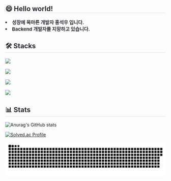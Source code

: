 
<div style="text-align: left;"> 
    <h2 style="border-bottom: 1px solid #d8dee4; color: #282d33;"> 😄 Hello world! </h2>  
    <div style="font-weight: 700; font-size: 15px; text-align: left; color: #282d33;"> <li> 성장에 목마른 개발자 홍석우 입니다.</li><li> Backend 개발자를 지망하고 있습니다. </div> 
    </div>

<h2 style="border-bottom: 1px solid #d8dee4; color: #282d33;"> 🛠 Stacks </h2>  

<p align="left">
  <a href="https://skillicons.dev">
    <img src="https://skillicons.dev/icons?i=java,cpp,python,mysql,&theme=light" />
  </a>
</p>
<p align="left">
  <a href="https://skillicons.dev">
    <img src="https://skillicons.dev/icons?i=spring,aws,&theme=light" />
  </a>
</p>
<p align="left">
  <a href="https://skillicons.dev">
    <img src="https://skillicons.dev/icons?i=visualstudio,vscode,idea,postman&theme=light" />
  </a>
</p>
<p align="left">
  <a href="https://skillicons.dev">
    <img src="https://skillicons.dev/icons?i=git,github,notion,discord&theme=light" />
  </a>
</p>

<h2 style="border-bottom: 1px solid #d8dee4; color: #282d33;"> 📊 Stats </h2>  

![Anurag's GitHub stats](https://github-readme-stats.vercel.app/api?username=StoneCAU&show_icons=true)

[![Solved.ac Profile](http://mazassumnida.wtf/api/v2/generate_badge?boj=seokwoo1999)](https://solved.ac/seokwoo1999/)

![snake gif](https://github.com/StoneCAU/StoneCAU/blob/output/github-contribution-grid-snake.svg)

<!--
**StoneCAU/stoneCAU** is a ✨ _special_ ✨ repository because its `README.md` (this file) appears on your GitHub profile.

Here are some ideas to get you started:

- 🔭 I’m currently working on ...
- 🌱 I’m currently learning ...
- 👯 I’m looking to collaborate on ...
- 🤔 I’m looking for help with ...
- 💬 Ask me about ...
- 📫 How to reach me: ...
- 😄 Pronouns: ...
- ⚡ Fun fact: ...
-->
